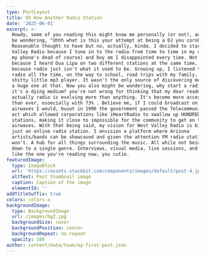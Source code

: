 ```yaml
---
type: PostLayout
title: Oh Wow Another Radio Station
date: '2025-06-01'
excerpt: >-
  Howdy, some of you reading this might know me personally (or not), and might
  be wondering, "Uhhh what is this your attempt at being a DJ you cornball"
  Reasonable thought to have but no, actually, kinda. I decided to start West
  Valley Radio because I tune in to the radio from time to time in my car (when
  my phone's dead of course) and boy am I disappointed every time. Not just
  because I heard Dua Lipa on two different stations at the same time, but
  because radio just isn't what it used to be. Growing up, I listened to the
  radio all the time, on the way to school, road trips with my family, even on a
  shitty little mp3 player. It wasn't the only source of discovering music, but
  a huge one at that. Now you also might be wondering, why start a radio station
  it's a dying medium? you're not wrong for thinking that my dear reader,
  actually radio is evolving more than anything. It's become more accessable
  than ever, esoecially with 73% . Believe me, if I could broadcast on the
  airwaves I would, buuut in 1996 the government passed the Telecommunications
  act which allowed corporations like iHeartRadio to swallow up HUNDREDS of
  stations, making it close to impossible for the community to get on the
  airwaves. With that being said, my vision for West Valley Radio is bigger than
  just an online radio station. I envision a platform where Arizona
  artists/bands can be showcased and given the attention FM radio stations
  won't. A hub for all things surrounding the music. All while not being tied
  down to a single genre. Interviews, visual media, live sessions, and blogs
  like the one you're reading now, you cutie. 
featuredImage:
  type: ImageBlock
  url: 'https://assets.stackbit.com/components/images/default/post-4.jpeg'
  altText: Post thumbnail image
  caption: Caption of the image
  elementId: ''
addTitleSuffix: true
colors: colors-a
backgroundImage:
  type: BackgroundImage
  url: /images/bg2.jpg
  backgroundSize: cover
  backgroundPosition: center
  backgroundRepeat: no-repeat
  opacity: 100
author: content/data/team/my-first-post.json
---
```

